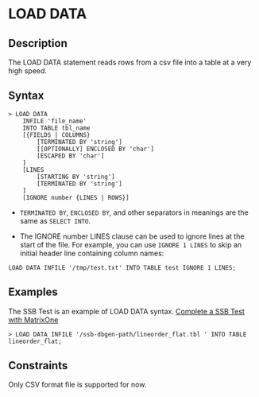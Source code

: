 # **LOAD DATA**

## **Description**

The LOAD DATA statement reads rows from a csv file into a table at a very high speed.

## **Syntax**

```
> LOAD DATA
    INFILE 'file_name'
    INTO TABLE tbl_name
    [{FIELDS | COLUMNS}
        [TERMINATED BY 'string']
        [[OPTIONALLY] ENCLOSED BY 'char']
        [ESCAPED BY 'char']
    ]
    [LINES
        [STARTING BY 'string']
        [TERMINATED BY 'string']
    ]
    [IGNORE number {LINES | ROWS}]
```

- `TERMINATED BY`, `ENCLOSED BY`, and other separators in meanings are the same as `SELECT INTO`.

- The IGNORE number LINES clause can be used to ignore lines at the start of the file. For example, you can use `IGNORE 1 LINES` to skip an initial header line containing column names:

```
LOAD DATA INFILE '/tmp/test.txt' INTO TABLE test IGNORE 1 LINES;
```

## **Examples**

The SSB Test is an example of LOAD DATA syntax. [Complete a SSB Test with MatrixOne
](../../../Get-Started/Tutorial/SSB-test-with-matrixone.md)

```
> LOAD DATA INFILE '/ssb-dbgen-path/lineorder_flat.tbl ' INTO TABLE lineorder_flat;
```

## **Constraints**

Only CSV format file is supported for now.
